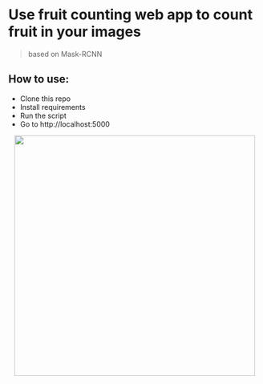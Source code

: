 # Use fruit counting web app to count fruit in your images

> based on Mask-RCNN


## How to use:

- Clone this repo 
- Install requirements
- Run the script
- Go to http://localhost:5000

<p align="center">
  <img src="https://user-images.githubusercontent.com/5097752/71063354-8caa1d00-213a-11ea-86eb-879238887c1f.png" height="480px" alt="">
</p>

